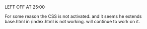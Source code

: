 LEFT OFF AT 25:00

For some reason the CSS is not activated.
and it seems he extends base.html in /index.html
is not working. will continue to work on it. 